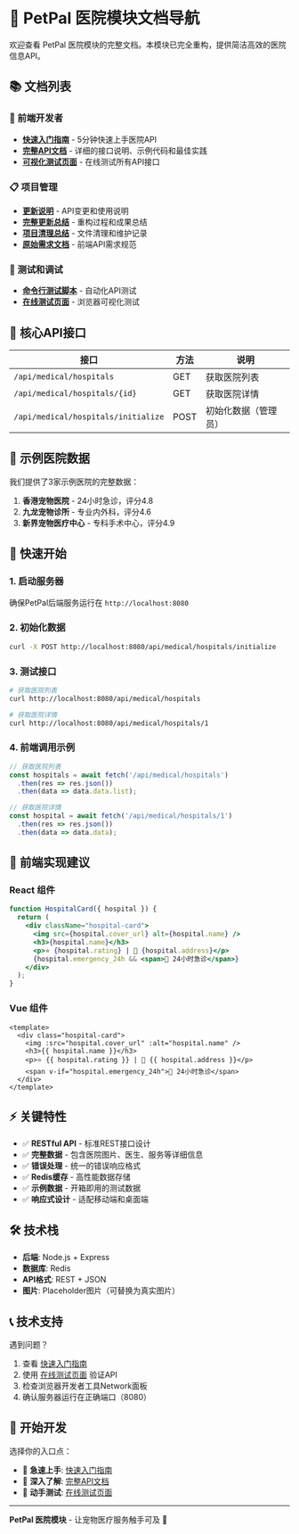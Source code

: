 # 📖 PetPal 医院模块文档导航

欢迎查看 PetPal 医院模块的完整文档。本模块已完全重构，提供简洁高效的医院信息API。

## 📚 文档列表

### 🚀 前端开发者
- **[快速入门指南](./前端对接快速入门.md)** - 5分钟快速上手医院API
- **[完整API文档](./PetPal-医院模块前端对接API文档.md)** - 详细的接口说明、示例代码和最佳实践
- **[可视化测试页面](./hospital-api-test.html)** - 在线测试所有API接口

### 📋 项目管理
- **[更新说明](./医院模块API更新说明.md)** - API变更和使用说明
- **[完整更新总结](./医院模块完整更新总结.md)** - 重构过程和成果总结
- **[项目清理总结](./项目清理总结.md)** - 文件清理和维护记录
- **[原始需求文档](./PetPal-医院页面完整API文档.md)** - 前端API需求规范

### 🧪 测试和调试
- **[命令行测试脚本](./test-hospital-api.sh)** - 自动化API测试
- **[在线测试页面](./hospital-api-test.html)** - 浏览器可视化测试

## 🎯 核心API接口

| 接口 | 方法 | 说明 |
|------|------|------|
| `/api/medical/hospitals` | GET | 获取医院列表 |
| `/api/medical/hospitals/{id}` | GET | 获取医院详情 |
| `/api/medical/hospitals/initialize` | POST | 初始化数据（管理员） |

## 🏥 示例医院数据

我们提供了3家示例医院的完整数据：

1. **香港宠物医院** - 24小时急诊，评分4.8
2. **九龙宠物诊所** - 专业内外科，评分4.6  
3. **新界宠物医疗中心** - 专科手术中心，评分4.9

## 🔧 快速开始

### 1. 启动服务器
确保PetPal后端服务运行在 `http://localhost:8080`

### 2. 初始化数据
```bash
curl -X POST http://localhost:8080/api/medical/hospitals/initialize
```

### 3. 测试接口
```bash
# 获取医院列表
curl http://localhost:8080/api/medical/hospitals

# 获取医院详情
curl http://localhost:8080/api/medical/hospitals/1
```

### 4. 前端调用示例
```javascript
// 获取医院列表
const hospitals = await fetch('/api/medical/hospitals')
  .then(res => res.json())
  .then(data => data.data.list);

// 获取医院详情
const hospital = await fetch('/api/medical/hospitals/1')
  .then(res => res.json())
  .then(data => data.data);
```

## 📱 前端实现建议

### React 组件
```jsx
function HospitalCard({ hospital }) {
  return (
    <div className="hospital-card">
      <img src={hospital.cover_url} alt={hospital.name} />
      <h3>{hospital.name}</h3>
      <p>⭐ {hospital.rating} | 📍 {hospital.address}</p>
      {hospital.emergency_24h && <span>🚨 24小时急诊</span>}
    </div>
  );
}
```

### Vue 组件
```vue
<template>
  <div class="hospital-card">
    <img :src="hospital.cover_url" :alt="hospital.name" />
    <h3>{{ hospital.name }}</h3>
    <p>⭐ {{ hospital.rating }} | 📍 {{ hospital.address }}</p>
    <span v-if="hospital.emergency_24h">🚨 24小时急诊</span>
  </div>
</template>
```

## ⚡ 关键特性

- ✅ **RESTful API** - 标准REST接口设计
- ✅ **完整数据** - 包含医院图片、医生、服务等详细信息
- ✅ **错误处理** - 统一的错误响应格式
- ✅ **Redis缓存** - 高性能数据存储
- ✅ **示例数据** - 开箱即用的测试数据
- ✅ **响应式设计** - 适配移动端和桌面端

## 🛠️ 技术栈

- **后端**: Node.js + Express
- **数据库**: Redis
- **API格式**: REST + JSON
- **图片**: Placeholder图片（可替换为真实图片）

## 📞 技术支持

遇到问题？
1. 查看 [快速入门指南](./前端对接快速入门.md)
2. 使用 [在线测试页面](./hospital-api-test.html) 验证API
3. 检查浏览器开发者工具Network面板
4. 确认服务器运行在正确端口（8080）

## 🎉 开始开发

选择你的入口点：

- 🚀 **急速上手**: [快速入门指南](./前端对接快速入门.md)
- 📖 **深入了解**: [完整API文档](./PetPal-医院模块前端对接API文档.md)  
- 🧪 **动手测试**: [在线测试页面](./hospital-api-test.html)

---

**PetPal 医院模块** - 让宠物医疗服务触手可及 🐾
